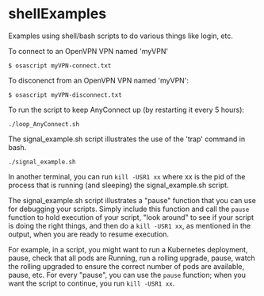 # shellExamples
Examples using shell/bash scripts to do various things like login, etc.

To connect to an OpenVPN VPN named 'myVPN'

```
$ osascript myVPN-connect.txt
```

To disconenct from an OpenVPN VPN named 'myVPN':

```
$ osascript myVPN-disconnect.txt
```

To run the script to keep AnyConnect up (by restarting it every 5 hours):

```
./loop_AnyConnect.sh
```

The signal_example.sh script illustrates the use of the 'trap' command in bash.

```
./signal_example.sh
```

In another terminal, you can run ``kill -USR1 xx`` where xx is the pid of the
process that is running (and sleeping) the signal_example.sh script.

The signal_example.sh script illustrates a "pause" function that you can use for debugging
your scripts.  Simply include this function and call the ``pause`` function to hold execution
of your script, "look around" to see if your script is doing the right things, and then do a
``kill -USR1 xx``, as mentioned in the output, when you are ready to resume execution.

For example, in a script, you might want to run a Kubernetes deployment, pause, check that all
pods are Running, run a rolling upgrade, pause, watch the rolling upgraded to ensure the correct
number of pods are available, pause, etc.  For every "pause", you can use the ``pause``
function; when you want the script to continue, you run ``kill -USR1 xx``.

